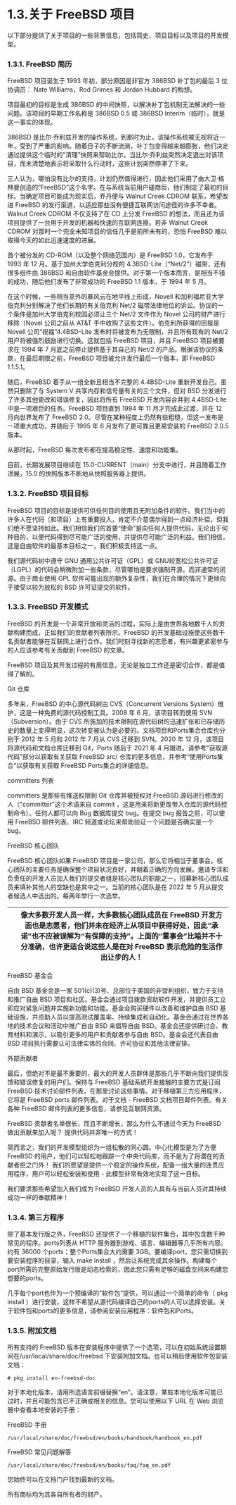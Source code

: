 # 1.3.关于 FreeBSD 项目

以下部分提供了关于项目的一些背景信息，包括简史、项目目标以及项目的开发模型。

### 1.3.1. FreeBSD 简历

FreeBSD 项目诞生于 1993 年初，部分原因是非官方 386BSD 补丁包的最后 3 位协调员： Nate Williams，Rod Grimes 和 Jordan Hubbard 的构想。

项目最初的目标是生成 386BSD 的中间快照，以解决补丁包机制无法解决的一些问题。该项目的早期工作名称是 386BSD 0.5 或 386BSD Interim（临时），就是这一事实的体现。

386BSD 是比尔·乔利兹开发的操作系统，到那时为止，该操作系统被无视将近一年，受到了严重的影响。随着日子的不断流淌，补丁包变得越来越膨胀，他们决定通过提供这个临时的“清理”快照来帮助比尔。当比尔·乔利兹突然决定退出对该项目，而未清楚地表示将采取什么行动时，这些计划突然停滞了下来。

三人认为，哪怕没有比尔的支持，计划仍然值得进行，因此他们采用了由大卫·格林曼创造的“FreeBSD”这个名字。在与系统当前用户磋商后，他们制定了最初的目标。当确定项目可能成为现实后，乔丹便与 Walnut Creek CDROM 联系，希望改进 FreeBSD 的发行渠道，以适应那些没有便捷互联网访问途径的许多不幸者。Walnut Creek CDROM 不仅支持了在 CD 上分发 FreeBSD 的想法，而且还为该项目提供了一台用于开发的机器和快速的互联网连接。若非 Walnut Creek CDROM 对那时一个完全未知项目的信任几乎是前所未有的，恐怕 FreeBSD 难以取得今天的如此迅速速度的进展。

首个被分发的 CD-ROM（以及整个网络范围内）是 FreeBSD 1.0，它发布于 1993 年 12 月。基于加州大学伯克利分校的 4.3BSD-Lite（“Net/2”）磁带，还有很多组件由 386BSD 和自由软件基金会提供。对于第一个版本而言，是相当不错的成功，随后他们发布了非常成功的 FreeBSD 1.1 版本，于 1994 年 5 月。

在这个时候，一些相当意外的暴风云在地平线上形成，Novell 和加利福尼亚大学伯克利分别解决了他们长期的有关伯克利 Net/2 磁带法律地位的诉讼。协议的一个条件是加州大学伯克利校园必须让三个 Net/2 文件作为 Novel 公司的财产进行移除（Novel 公司之前从 AT&T 手中收购了这些文件）。伯克利所获得的回报是 Novell 公司“祝福”4.4BSD-Lite 发布时将被宣布为无限制，并且所有现有的 Net/2 用户将被强烈鼓励进行切换。这就包括 FreeBSD 项目，并且 FreeBSD 项目被要求在 1994 年 7 月底之前停止提供基于其自己的 Net/2 的产品。根据该协议的条款，在最后期限之前，FreeBSD 项目被允许发行最后一个版本，即 FreeBSD 1.1.5.1。

随后，FreeBSD 着手从一组全新且相当不完整的 4.4BSD-Lite 重新开发自己。虽然只删除了与 System V 共享内存和信号量有关的三个文件，但对 BSD 分发进行了许多其他更改和错误修复，因此将所有 FreeBSD 开发内容合并到 4.4BSD-Lite 中是一项艰巨的任务。FreeBSD 项目直到 1994 年 11 月才完成此过渡，并在 12 月向世界发布了 FreeBSD 2.0。尽管在某种程度上仍然有些粗糙，但这一发布是一项重大成功，并随后于 1995 年 6 月发布了更可靠且更易安装的 FreeBSD 2.0.5 版本。

从那时起，FreeBSD 每次发布都在提高稳定性、速度和功能集。

目前，长期发展项目继续在 15.0-CURRENT（main）分支中进行，并且随着工作进展，15.0 的快照版本不断地从快照服务器上提供。

### 1.3.2. FreeBSD 项目目标

FreeBSD 项目的目标是提供可供任何目的使用且无附加条件的软件。我们当中的许多人在代码（和项目）上有重要投入，肯定不介意偶尔得到一点经济补偿，但我们绝不愿坚持如此。我们相信我们的首要“使命”是向任何人提供代码，无论出于何种目的，以便代码得到尽可能广泛的使用，并提供尽可能广泛的利益。我们相信，这是自由软件的最基本目标之一，我们积极支持这一点。

我们源代码树中遵守 GNU 通用公共许可证（GPL）或 GNU较宽松公共许可证（LGPL）的代码会稍微附加一些条款，尽管哪怕是要求强制开源，而非通常的闭源。由于商业使用 GPL 软件可能出现的额外复杂性，我们在合理的情况下更倾向于接受以较为放松的 BSD 许可证提交的软件。

### 1.3.3. FreeBSD 开发模式

FreeBSD 的开发是一个非常开放和灵活的过程，实际上是由世界各地数千人的贡献构建而成，正如我们的贡献者列表所示。FreeBSD 的开发基础设施使这些数千名贡献者能够在互联网上进行合作。我们时刻寻找新的志愿者，有兴趣更紧密参与的人应该参考有关贡献到 FreeBSD 的文章。

FreeBSD 项目及其开发过程的有用信息，无论是独立工作还是密切合作，都是值得了解的。

 Git 仓库

多年来，FreeBSD 的中心源代码树由 CVS（Concurrent Versions System）维护，这是一种免费的源代码控制工具。2008 年 6 月，该项目转而使用 SVN（Subversion）。由于 CVS 所施加的技术限制在源代码树的迅速扩张和已存储历史的数量上变得明显，这次转变被认为是必要的。文档项目和Ports集合仓库也分别于 2012 年 5 月和 2012 年 7 月从 CVS 迁移到 SVN。2020 年 12 月，该项目将源代码和文档仓库迁移到 Git，Ports 随后于 2021 年 4 月跟进。请参考“获取源代码”部分以获取有关获取 FreeBSD src/ 仓库的更多信息，并参考“使用Ports集合”以获取有关获取 FreeBSD Ports集合的详细信息。

 committers 列表

committers 是那些有推送权限到 Git 仓库并被授权对 FreeBSD 源码进行修改的人（"committer"这个术语来自 commit ，这是用来将新更改带入仓库的源代码控制命令）。任何人都可以向 Bug 数据库提交 bug。在提交 bug 报告之前，可以使用 FreeBSD 邮件列表、IRC 频道或论坛来帮助验证一个问题是否确实是一个 bug。

FreeBSD 核心团队

FreeBSD 核心团队如果 FreeBSD 项目是一家公司，那么它将相当于董事会。核心团队的主要任务是确保整个项目状况良好，并朝着正确的方向发展。邀请专注和负责任的开发人员加入我们的提交者组是核心团队的职能之一，招募新核心团队成员来填补其他人的空缺也是其中之一。当前的核心团队是在 2022 年 5 月从提交者候选人中选出的。每两年举行一次选举。

|  | 像大多数开发人员一样，大多数核心团队成员在 FreeBSD 开发方面也是志愿者，他们并未在经济上从项目中获得好处，因此“承诺”也不应被误解为“有保障的支持”。上面的“董事会”比喻并不十分准确，也许更适合说这些人是在对 FreeBSD 表示危险的生活作出让步的人！ |
| -- | ------------------------------------------------------------------------------------------------------------------------------------------------------------------------------------------------------------------------------------------------------ |

 FreeBSD 基金会

自由 BSD 基金会是一家 501(c)(3)号、总部位于美国的非营利组织，致力于支持和推广自由 BSD 项目和社区。基金会通过项目拨款资助软件开发，并提供员工立即应对紧急问题并实施新功能和功能。基金会购买硬件以改善和维护自由 BSD 基础设施，并资助人员以提高测试覆盖率、持续集成和自动化。基金会通过在世界各地的技术会议和活动中推广自由 BSD 来倡导自由 BSD。基金会还提供研讨会、教育材料和演示，以吸引更多的用户和贡献者参与自由 BSD。基金会还代表自由 BSD 项目执行需要认可法律实体的合同、许可协议和其他法律安排。

 外部贡献者

最后，但绝对不是最不重要的，最大的开发人员群体是那些几乎不断向我们提供反馈和错误修复的用户们。保持与 FreeBSD 基础系统开发接触的主要方式是订阅 FreeBSD 技术讨论邮件列表，在那里讨论这些事情。对于移植第三方应用程序，它将是 FreeBSD ports 邮件列表。对于文档 - FreeBSD 文档项目邮件列表。有关各种 FreeBSD 邮件列表的更多信息，请参见互联网资源。

FreeBSD 贡献者名单很长，而且不断增长，那么为什么不通过今天为 FreeBSD 做出贡献来加入呢？ 提供代码并非唯一的方式！

简而言之，我们的开发模型组织为一组松散的同心圆。中心化模型是为了方便 FreeBSD 的用户，他们可以轻松地跟踪一个中央代码库，而不是为了将潜在的贡献者拒之门外！ 我们的愿望是提供一个稳定的操作系统，配备一组大量的连贯应用程序，用户可以轻松安装和使用 - 此模型非常有效地实现了这一目标。

我们要求那些希望加入我们成为 FreeBSD 开发人员的人具有与当前人员对其持续成功一样的奉献精神！

### 1.3.4. 第三方程序

除了基本发行版之外，FreeBSD 还提供了一个移植的软件集合，其中包含数千种常见的程序。ports列表从 HTTP 服务器到游戏、语言、编辑器等几乎所有内容。约有 36000 个ports；整个Ports集合大约需要 3GB。要编译port，您只需切换到要安装程序的目录，输入 make install ，然后让系统完成其余操作。构建每个port所需的完整原始发行版是动态检索的，因此您只需有足够的磁盘空间来构建您想要的ports。

几乎每个port也作为一个预编译的“软件包”提供，可以通过一个简单的命令（ pkg install ）进行安装，这样不希望从源代码编译自己的ports的人可以选择安装。关于软件包和ports的更多信息，请参阅安装应用程序：软件包和Ports。

### 1.3.5. 附加文档

所有支持的 FreeBSD 版本在安装程序中提供了一个选项，可以在初始系统设置期间在/usr/local/share/doc/freebsd 下安装附加文档。也可以稍后使用软件包安装文档：

```
# pkg install en-freebsd-doc
```

对于本地化版本，请用所选语言前缀替换“en”。请注意，某些本地化版本可能已过时，并且可能包含已不正确或相关的信息。您可以使用以下 URL 在 Web 浏览器中查看本地安装的手册：

FreeBSD 手册

`/usr/local/share/doc/freebsd/en/books/handbook/handbook_en.pdf`

 FreeBSD 常见问题解答

`/usr/local/share/doc/freebsd/en/books/faq/faq_en.pdf`

您始终可以在文档门户找到最新的文档。

所有商标均为其各自所有者的财产。
